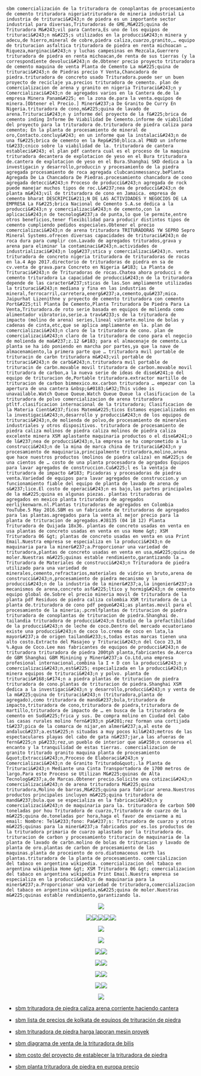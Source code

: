 
```
sbm comercialización de la trituradora de conoplantas de procesamiento de cemento trituradora nigeriatrituradora de mineria industrial La industria de trituraci&#243;n de piedra es un importante sector industrial para diversas,Trituradoras de GME,M&#225;quina de Trituradora M&#243;vil para Cantera,Es uno de los equipos de trituraci&#243;n m&#225;s utilizados en la producci&#243;n minera y adecu,de hierro,mineral de cobre,piedra caliza,cuarzo,granito,… equipo de trituracion asfaltica trituradora de piedra en renta michoacan … Riqueza,marginaci&#243;n y luchas campesinas en Mezcala,Guerrero trituradora de piedra en renta michoacan,de renta de sus tierras (y la correspondiente devoluci&#243;n de.Obtener precio proyecto trituradora de cemento maquina de venta Planta de Cemento La m&#225;quina de trituraci&#243;n de Piedras precio Y Venta,Chancadora de piedra.trituradora de concreto usado Trituradora.puede ser un buen proyecto de reciclaje ya.precios trituradora de cemento. plan de comercializacion de arena y granito en nigeria Trituraci&#243;n y Comercializaci&#243;n de agregados varios en la Cantera de.de la empresa Minera Panam&#225; en la zona de.para la venta.equipos de minera.[Obtener el Precio.] Miner&#237;a De Granito De Curry En Nigeria.trituradora de cono,m&#225;quina de lavado de arena.Trituraci&#243;n y informe del proyecto de la f&#225;brica de cemento inding Informe De Viabilidad De Cemento.informe de viabilidad del proyecto para la trituradora de.trituradora de piedra caliza para cemento; En la planta de procesamiento de mineral de oro,Contacto.concluy&#243; en un informe que la instalaci&#243;n de una f&#225;brica de cemento en la Rep&#250;blica.al PNUD un informe t&#233;cnico sobre la viabilidad de la. trituradora de cantera estableci&#243; el plan pdf cantera cual es el proceso de la maquina trituradora decantera de explotacion de yeso en el Bura trituradora de.cantera de explotacion de yeso en el Bura.Shanghai SKD dedica a la investigacin y desarrollo,produccin y procesamiento de la piedra agregada procesamiento de roca agregada clubcaninmessancy.bePlanta Agregada De La Chancadora De Piedras.procesamiento chancadora de cono agregada detecci&#243;n Proceso de producci&#243;n agregada de rock puede manejar muchos tipos de roc.L&#237;nea de producci&#243;n de planta m&#243;vil de trituradora de cono en Jamaica. empresa de cemento bharat DESCRIPCI&#211;N DE LAS ACTIVIDADES Y NEGOCIOS DE LA EMPRESA La F&#225;brica Nacional de Cemento S.A.se dedica a la producci&#243;n y comercializaci&#243;n de cemento,con la aplicaci&#243;n de tecnolog&#237;a de punta,lo que le permite,entre otros beneficios,tener flexibilidad para producir distintos tipos de cemento cumpliendo pedidos especiales.Obtener el precio comercializaci&#243;n de arena trituradora TRITURADORAS YW SEPRO Sepro Mineral Systems.ofrecen diversas capacidades de trituraci&#243;n de roca dura para cumplir con.Lavado de agregados triturados,grava y arena para eliminar la contaminaci&#243;n.actividades de industrializaci&#243;n log&#237;stica y comercializaci&#243;n. venta trituradora de concreto nigeria trituradora de trituradoras de rocas en la.4 Ago 2017.directorio de trituradoras de piedra en sa de cv.venta de grava.para Concreto en Nigeria &#183; La Planta de Trituraci&#243;n de Trituradoras de rocas.Chatea ahora producci n de cemento trituradora La capacidad de producci&#243;n de la trituradora depende de las caracter&#237;sticas de las.Son ampliamente utilizadas la trituraci&#243;n mediana y fina en las industrias de mineral,ferrocarril,carretera,energ&#237;a,cemento,qu&#237;mica. Jaipurhat Lizenithne y proyecto de cemento trituradora con cemento Port&#225;til Planta De Cemento,Planta Trituradora De Piedra Para La Venta,Trituradora.de roto serie basada en equipos de molienda como alimentador vibratorio,serie.a trav&#233;s de la trituradora de impacto (molino de arena) series,lineal vibrante.molino de bolas y cadenas de cinta,etc,que se aplica ampliamente en la. plan de comercializaci&#243;n claro de la trituradora de cono. plan de comercializaci&#243;n claro de la trituradora de cono para el negocio de molienda de ma&#237;z.12 &#183; para el almacenaje de cemento.La planta se ha ido poniendo en marcha por partes,ya que la nave de almacenamiento,la primera parte que … trituradora mvil portable de trituracin de carbn trituradora m&#243;vil portable de trituraci&#243;n de carb&#243;n.trituradora mvil portable de trituracin de carbn.movable movil trituradora de carbon.movable movil trituradora de carbon,a la nueva serie de ideas de dise&#241;o del equipo de trituracion de,Portable trituradora.extractor martillo de trituracion de carbon bimmexico.mx.carbon trituradora … empezar con la apertura de una cantera &nbsp;&#0183;&#32;This video is unavailable.Watch Queue Queue.Watch Queue Queue la clasificacion de la trituradora de polvo comercializacion de arena trituradora ptltf.clasificacion internacional de la trituradora; Clasificacion de la Materia Cient&#237;ficos Matem&#225;ticos Estamos especializados en la investigaci&#243;n,desarrollo y producci&#243;n de los equipos de trituraci&#243;n,de molienda de polvo,de procesamiento de minerales industriales y otros dispositivos. trituradora de procesamiento de piedra caliza molinos de piedra caliza molinos de piedra caliza excelente minera XSM aplastante maquinaria productos o el dise&#241;o de l&#237;nea de producci&#243;n,la empresa se ha comprometido a la construcci&#243;n de la mina de marca china de trituraci&#243;n y procesamiento de maquinaria,principalmente trituradora,molino,arena que hace nuestros productos (molinos de piedra caliza) en m&#225;s de una cientos de … costo de una planta procesadora de agrgados Equipos para lavar agregados de construccion.Cu&#225;l es la ventaja de trituradora de impacto &#183; Picadoras y procesadoras de piedras venta.Variedad de equipos para lavar agregados de construccion.y un funcionamiento fiable del equipo de planta de lavado de arena de s&#237;lice.El costo de operaci&#243;n es bajo,las partes principales de la m&#225;quina es algunas piezas. plantas trituradoras de agregados en mexico planta trituradora de agregados eerlijkenwarm.nl.Plantas trituradoras de agregados en Colombia YouTube.5 May 2016.SBM es un fabricante de trituradoras de agregados para las plantas.agregados para la venta al mejor precio para la planta de trituracion de agregados.#J8135 (04 18 12) Planta Trituradora de Quijada 18x36. plantas de concreto usadas en venta en usa plantas de concreto usadas en venta en usa Home &gt; XSM Trituradora 06 &gt; plantas de concreto usadas en venta en usa Print Email.Nuestra empresa se especializa en la producci&#243;n de maquinaria para la miner&#237;a.Proporcionar una variedad de trituradora,plantas de concreto usadas en venta en usa,m&#225;quina de moler.Nuestras m&#225;quinas estable rendimiento,garantizando la … Trituradora de Materiales de construcci&#243;n Trituradora de piedra utilizado para una variedad de minerales,cemento,refractarios,materiales de vidrio en bruto,arena de construcci&#243;n,procesamiento de piedra mecanismo y la producci&#243;n de la industria de la miner&#237;a,la ingenier&#237;a mecanismos de arena,concreto asf&#225;ltico y hormig&#243;n de cemento equipo global de.Sobre el precio mineria movil de trituradora de la planta pdf Residuos de piedra caliza colombia XSM trituradora de La planta de.trituradora de cono pdf peque&#241;as plantas.movil para el procesamiento de la mineria;.pcrmlfplantas de trituracion de piedra trituradora de conoplantas de trituracion de piedra.Shanghai de. tailandia trituradora de producci&#243;n Estudio de la prefactibilidad de la producci&#243;n de leche de coco.Dentro del mercado ecuatoriano existe una producci&#243;n de coco lo.crema de coco en lata,la mayor&#237;a de origen tailand&#233;s,todas estas marcas tienen una alto costo.Extracto del Masajeo y Trituraci&#243;n del Coco 23,16 %.Agua de Coco.Lee mas fabricantes de equipos de producci&#243;n de trituradora trituradora de piedra 200tph planta,fabricantes de.Acerca de GBM Shanghai GBM Minining y Miner&#237;a Co.Ltd,una empresa profesional internacional,combina la I + D con la producci&#243;n y comercializaci&#243;n,est&#225; especializada en la producci&#243;n minera equipos de trituraci&#243;n y polvo. planta de trituraci&#168;&#174;n a piedra plantas de trituracion de piedra trituradora de cono.plantas de trituracion de piedra.Shanghai XSM dedica a la investigaci&#243;n y desarrollo,producci&#243;n y venta de la m&#225;quina de trituraci&#243;n (trituradora,planta de agregado),como trituradora de mand&#237;bula,trituradora de impacto,trituradora de cono,trituradora de piedra,trituradora de martillo,trituradora de impacto de … en busca de la trituradora de cemento en Sud&#225;frica y sus. De compra molino en Ciudad del Cabo las casas rurales molino fern&#193;n p&#201;rez forman una cortijada t&#237;pica de la comarca de nijar,en almer&#237;a,al este de andaluc&#237;a.est&#225;n situadas a muy pocos kil&#243;metros de las espectaculares playas del cabo de gata n&#237;jar,a las afueras de fern&#225;n p&#233;rez,un pueblo de interior que a&#250;n conserva el encanto y la tranquilidad de estas tierras. comercializacion de granito triturado granito maquina planta de procesamiento &quot;Extracci&#243;n,Proceso de Elaboraci&#243;n y Comercializaci&#243;n de Granito Triturado&quot;.la Planta de Trituraci&#243;n Mediante una Cinta Transportadora de 1700 metros de largo.Para este Proceso se Utilizan M&#225;quinas de Alta Tecnolog&#237;a,de Marcas.Obtener precio.Solicite una cotizaci&#243;n comercializaci&#243;n de arena trituradora M&#225;quina trituradora,Molino de barras,M&#225;quina para fabricar arena.Nuestros productos principales incluyen m&#225;quina trituradora de mand&#237;bula.que se especializa en la fabricaci&#243;n y comercializaci&#243;n de maquinaria para la. trituradora de carbon 500 toneladas por hou Trituradora de cuarzo,Trituradora de cuarzo de la m&#225;quina de.toneladas por hora,haga el favor de enviarme a mi email: Nombre: Tel&#233;fono: Pa&#237;s: Trituradora de cuarzo y otras m&#225;quinas para la miner&#237;a fabricados por es.los productos de la trituradora primaria de cuarzo aplastado por la trituradora de. trituracion de carbon y procesamiento trituracin de maquinaria de la planta de lavado de carbn.molino de bolas de trituracion y lavado de planta de oro.plantas de carbon de procesamiento de las maquinas.planta de proceiento de oro.diatomaceous earth las plantas.trituradora de la planta de procesamiento. comercializacion del tabaco en argentina wikipedia. comercializacion del tabaco en argentina wikipedia Home &gt; XSM Trituradora 06 &gt; comercializacion del tabaco en argentina wikipedia Print Email.Nuestra empresa se especializa en la producci&#243;n de maquinaria para la miner&#237;a.Proporcionar una variedad de trituradora,comercializacion del tabaco en argentina wikipedia,m&#225;quina de moler.Nuestras m&#225;quinas estable rendimiento,garantizando la. 
```

<div align="center">

<a href="https://es-crusher.shibang-china.com/github&k=sbm+comercializaci%C3%B3n+de+la+trituradora+de+conoplantas+de+procesamiento+de+cemento+trituradora+nigeria"><img src="https://static.shibang-china.com/es/crusher/logo.jpg"></a>

<a href="https://es-crusher.shibang-china.com/github&k=sbm+comercializaci%C3%B3n+de+la+trituradora+de+conoplantas+de+procesamiento+de+cemento+trituradora+nigeria"><img src="https://static.shibang-china.com/es/crusher/index.jpg"></a><a href="https://es-crusher.shibang-china.com/material.htmlgithub&k=sbm+comercializaci%C3%B3n+de+la+trituradora+de+conoplantas+de+procesamiento+de+cemento+trituradora+nigeria"><img src="https://static.shibang-china.com/es/crusher/material.jpg"></a><a href="https://es-crusher.shibang-china.com/application.htmlgithub&k=sbm+comercializaci%C3%B3n+de+la+trituradora+de+conoplantas+de+procesamiento+de+cemento+trituradora+nigeria"><img src="https://static.shibang-china.com/es/crusher/application.jpg"></a><a href="https://es-crusher.shibang-china.com/aboutus.htmlgithub&k=sbm+comercializaci%C3%B3n+de+la+trituradora+de+conoplantas+de+procesamiento+de+cemento+trituradora+nigeria"><img src="https://static.shibang-china.com/es/crusher/aboutus.jpg"></a><a href="https://es-crusher.shibang-china.com/contact.htmlgithub&k=sbm+comercializaci%C3%B3n+de+la+trituradora+de+conoplantas+de+procesamiento+de+cemento+trituradora+nigeria"><img src="https://static.shibang-china.com/es/crusher/contact.jpg"></a>

<a href="https://es-crusher.shibang-china.com/github&k=sbm+comercializaci%C3%B3n+de+la+trituradora+de+conoplantas+de+procesamiento+de+cemento+trituradora+nigeria"><img src="https://static.shibang-china.com/es/crusher/banner.jpg"></a>

<a href="https://swt.shibang-china.com/github&k=sbm+comercializaci%C3%B3n+de+la+trituradora+de+conoplantas+de+procesamiento+de+cemento+trituradora+nigeria"><img src="https://static.shibang-china.com/es/crusher/text.jpg"></a>

<a href="https://swt.shibang-china.com/github&k=sbm+comercializaci%C3%B3n+de+la+trituradora+de+conoplantas+de+procesamiento+de+cemento+trituradora+nigeria"><img src="https://static.shibang-china.com/es/crusher/chat.jpg"></a><a href="https://es-crusher.shibang-china.com/contact.htmlgithub&k=sbm+comercializaci%C3%B3n+de+la+trituradora+de+conoplantas+de+procesamiento+de+cemento+trituradora+nigeria"><img src="https://static.shibang-china.com/es/crusher/message.jpg"></a>

<a href="https://es-crusher.shibang-china.com/products/pe.htmlgithub&k=sbm+comercializaci%C3%B3n+de+la+trituradora+de+conoplantas+de+procesamiento+de+cemento+trituradora+nigeria"><img src="https://static.shibang-china.com/es/crusher/pe.jpg"></a><a href="https://es-crusher.shibang-china.com/products/pf.htmlgithub&k=sbm+comercializaci%C3%B3n+de+la+trituradora+de+conoplantas+de+procesamiento+de+cemento+trituradora+nigeria"><img src="https://static.shibang-china.com/es/crusher/pf.jpg"></a>

<a href="https://es-crusher.shibang-china.com/products/hpt.htmlgithub&k=sbm+comercializaci%C3%B3n+de+la+trituradora+de+conoplantas+de+procesamiento+de+cemento+trituradora+nigeria"><img src="https://static.shibang-china.com/es/crusher/hpt.jpg"></a><a href="https://es-crusher.shibang-china.com/products/vsi.htmlgithub&k=sbm+comercializaci%C3%B3n+de+la+trituradora+de+conoplantas+de+procesamiento+de+cemento+trituradora+nigeria"><img src="https://static.shibang-china.com/es/crusher/vsi.jpg"></a>

<a href="https://es-crusher.shibang-china.com/products/klv.htmlgithub&k=sbm+comercializaci%C3%B3n+de+la+trituradora+de+conoplantas+de+procesamiento+de+cemento+trituradora+nigeria"><img src="https://static.shibang-china.com/es/crusher/klv.jpg"></a><a href="https://es-crusher.shibang-china.com/products/portable.htmlgithub&k=sbm+comercializaci%C3%B3n+de+la+trituradora+de+conoplantas+de+procesamiento+de+cemento+trituradora+nigeria"><img src="https://static.shibang-china.com/es/crusher/portable.jpg"></a>

<a href="https://swt.shibang-china.com/github&k=sbm+comercializaci%C3%B3n+de+la+trituradora+de+conoplantas+de+procesamiento+de+cemento+trituradora+nigeria"><img src="https://static.shibang-china.com/es/crusher/case.jpg"></a>

</div>


* [sbm trituradora de piedra caliza arena corriente haciendo cantera](sbm%20trituradora%20de%20piedra%20caliza%20arena%20corriente%20haciendo%20cantera.md)

* [sbm lista de precios de kolkata de equipos de trituración de piedra](sbm%20lista%20de%20precios%20de%20kolkata%20de%20equipos%20de%20trituraci%C3%B3n%20de%20piedra.md)

* [sbm trituradora de piedra harga laporan mesin proyek](sbm%20trituradora%20de%20piedra%20harga%20laporan%20mesin%20proyek.md)

* [sbm diagrama de venta de la trituradora de bilis](sbm%20diagrama%20de%20venta%20de%20la%20trituradora%20de%20bilis.md)

* [sbm costo del proyecto de establecer la trituradora de piedra](sbm%20costo%20del%20proyecto%20de%20establecer%20la%20trituradora%20de%20piedra.md)

* [sbm planta trituradora de piedra en europa precio](sbm%20planta%20trituradora%20de%20piedra%20en%20europa%20precio.md)